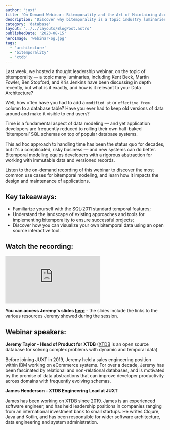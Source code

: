 ```yaml
---
author: 'juxt'
title: 'On-Demand Webinar: Bitemporality and the Art of Maintaining Accurate Databases'
description: 'Discover why bitemporality is a topic industry luminaries are talking about, and how it will likely to impact your work in 2024'
category: 'database'
layout: '../../layouts/BlogPost.astro'
publishedDate: '2023-08-15'
heroImage: 'webinar-og.jpg'
tags:
  - 'architecture'
  - 'bitemporality'
  - 'xtdb'
---
```


Last week, we hosted a thought leadership webinar, on the topic of bitemporality — a topic many luminaries, including Kent Beck, Martin Fowler, Ben Stopford, and Kris Jenkins have been discussing in depth recently, but what is it exactly, and how is it relevant to your Data Architecture?

Well, how often have you had to add a `modified_at` or `effective_from` column to a database table? Have you ever had to keep old versions of data around and make it visible to end users?

Time is a fundamental aspect of data modeling — and yet application developers are frequently reduced to rolling their own half-baked ‘bitemporal’ SQL schemas on top of popular database systems.

This ad hoc approach to handling time has been the status quo for decades, but it's a complicated, risky business — and new systems can do better.
Bitemporal modeling equips developers with a rigorous abstraction for working with immutable data and versioned records.

Listen to the on-demand recording of this webinar to discover the most common use cases for bitemporal modeling, and learn how it impacts the design and maintenance of applications.

## Key takeaways:

- Familiarize yourself with the SQL:2011 standard temporal features;
- Understand the landscape of existing approaches and tools for implementing bitemporality to ensure successful projects;
- Discover how you can visualize your own bitemporal data using an open source interactive tool.

## Watch the recording:

<iframe class='md:w-[560px] w-full h-[315px]' src="https://www.youtube.com/embed/D3KUMBEapyw" title="YouTube video player" frameborder="0" allow="accelerometer; autoplay; clipboard-write; encrypted-media; gyroscope; picture-in-picture; web-share" allowfullscreen></iframe>

**You can access Jeremy's slides <a href='/juxt-bitemporality-webinar-230810.pdf' target='_blank'> here</a>** - the slides include the links to the various resources Jeremy showed during the session.

## Webinar speakers:

**Jeremy Taylor - Head of Product for XTDB** (<a href='https://www.xtdb.com/' target='_blank'>XTDB</a> is an open source database for solving complex problems with dynamic and temporal data)

Before joining JUXT in 2019, Jeremy held a sales engineering position within IBM working on eCommerce systems. For over a decade, Jeremy has been fascinated by relational and non-relational databases, and is motivated by the promise of data abstractions that can improve developer productivity across domains with frequently evolving schemas.

**James Henderson - XTDB Engineering Lead at JUXT**

James has been working on XTDB since 2019. James is an experienced software engineer, and has held leadership positions in companies ranging from an international investment bank to small startups. He writes Clojure, Java and Kotlin, and has been responsible for wider software architecture, data engineering and system administration.
